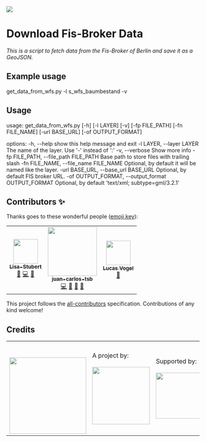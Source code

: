 ![](https://img.shields.io/badge/Built%20with%20%E2%9D%A4%EF%B8%8F-at%20Technologiestiftung%20Berlin-blue)

# Download Fis-Broker Data

_This is a script to fetch data from the Fis-Broker of Berlin and save it as a GeoJSON._


## Example usage

get_data_from_wfs.py -l s_wfs_baumbestand -v

## Usage

usage: get_data_from_wfs.py [-h] [-l LAYER] [-v] [-fp FILE_PATH] [-fn FILE_NAME] [-url BASE_URL] [-of OUTPUT_FORMAT]

options:
  -h, --help            show this help message and exit
  -l LAYER, --layer LAYER
                        The name of the layer. Use '-' instead of ':'
  -v, --verbose         Show more info
  -fp FILE_PATH, --file_path FILE_PATH
                        Base path to store files with trailing slash
  -fn FILE_NAME, --file_name FILE_NAME
                        Optional, by default it will be named like the layer.
  -url BASE_URL, --base_url BASE_URL
                        Optional, by default FIS broker URL.
  -of OUTPUT_FORMAT, --output_format OUTPUT_FORMAT
                        Optional, by default 'text/xml; subtype=gml/3.2.1'


## Contributors ✨

Thanks goes to these wonderful people ([emoji key](https://allcontributors.org/docs/en/emoji-key)):

<!-- ALL-CONTRIBUTORS-LIST:START - Do not remove or modify this section -->
<!-- prettier-ignore-start -->
<!-- markdownlint-disable -->
<table>
  <tr>
    <td align="center"><a href="https://github.com/Lisa-Stubert"><img src="https://avatars.githubusercontent.com/u/61182572?v=4?s=64" width="64px;" alt=""/><br /><sub><b>Lisa-Stubert</b></sub></a><br /><a href="#data-Lisa-Stubert" title="Data">🔣</a> <a href="https://github.com/technologiestiftung/giessdenkiez-de-tree-data/commits?author=Lisa-Stubert" title="Code">💻</a> <a href="https://github.com/technologiestiftung/giessdenkiez-de-tree-data/commits?author=Lisa-Stubert" title="Documentation">📖</a></td>
 <td align="center"><a href="https://www.technologiestiftung-berlin.de/de/citylab/"><img src="https://avatars.githubusercontent.com/u/91873654?v=4?s=128" width="128px;" alt=""/><br /><sub><b>juan-carlos-tsb</b></sub></a><br /><a href="https://github.com/technologiestiftung/qtrees-vectortiles-generator/commits?author=juan-carlos-tsb" title="Code">💻</a> <a href="#design-juan-carlos-tsb" title="Design">🎨</a> <a href="https://github.com/technologiestiftung/qtrees-vectortiles-generator/pulls?q=is%3Apr+reviewed-by%3Ajuan-carlos-tsb" title="Reviewed Pull Requests">👀</a> <a href="#ideas-juan-carlos-tsb" title="Ideas, Planning, Code">🤔</a></td>   
    <td align="center"><a href="https://github.com/vogelino"><img src="https://avatars.githubusercontent.com/u/2759340?v=4?s=64" width="64px;" alt=""/><br /><sub><b>Lucas Vogel</b></sub></a><br /><a href="https://github.com/technologiestiftung/giessdenkiez-de-tree-data/commits?author=vogelino" title="Documentation">📖</a></td>
  </tr>
</table>

<!-- markdownlint-restore -->
<!-- prettier-ignore-end -->

<!-- ALL-CONTRIBUTORS-LIST:END -->

This project follows the [all-contributors](https://github.com/all-contributors/all-contributors) specification. Contributions of any kind welcome!

## Credits

<table>
  <tr>
    <td>
      <a src="https://citylab-berlin.org/en/start/">
        <br />
        <br />
        <img width="200" src="https://logos.citylab-berlin.org/logo-citylab-berlin.svg" />
      </a>
    </td>
    <td>
      A project by: <a src="https://www.technologiestiftung-berlin.de/en/">
        <br />
        <br />
        <img width="150" src="https://logos.citylab-berlin.org/logo-technologiestiftung-berlin-en.svg" />
      </a>
    </td>
    <td>
      Supported by:
      <br />
      <br />
      <img width="120" src="https://logos.citylab-berlin.org/logo-berlin.svg" />
    </td>
  </tr>
</table>
